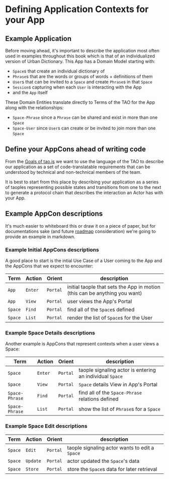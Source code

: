 # Defining Application Contexts for your App

## Example Application

Before moving ahead, it's important to describe the application most often used in examples throughout this book which is that of an individualized
version of Urban Dictionary.  This App has a Domain Model starting with:

* `Space`s that create an individual dictionary of
* `Phrase`s that are the words or groups of words + definitions of them
* `User`s that can be invited to a `Space` and create `Phrase`s in that `Space`
* `Session`s capturing when each `User` is interacting with the App
* and the `App` itself

These Domain Entities translate directly to Terms of the TAO for the App along with the relationships:

* `Space-Phrase` since a `Phrase` can be shared and exist in more than one `Space`
* `Space-User` since `User`s can create or be invited to join more than one `Space`

## Define your AppCons ahead of writing code

From the [Goals of tao.js](../intro/motivations.md) we want to use the language of the TAO to
describe our application as a set of code-translatable requirements that can be understood by
technical and non-technical members of the team.

It is best to start from this place by describing your application as a series of taoples
representing possible states and transitions from one to the next to generate a protocol chain
that describes the interaction an Actor has with your App.

## Example AppCon descriptions

It's much easier to whiteboard this or draw it on a piece of paper, but for documentations sake
(and future [roadmap](../intro/roadmap.md) consideration) we're going to provide an example in
markdown.

### Example Initial AppCons descriptions

A good place to start is the intial Use Case of a User coming to the App and the
AppCons that we expect to encounter:

|Term|Action|Orient|description|
|----|------|------|-----------|
|`App`|`Enter`|`Portal`|initial taople that sets the App in motion (this can be anything you want)|
|`App`|`View`|`Portal`|user views the App's Portal|
|`Space`|`Find`|`Portal`|find all of the `Space`s defined|
|`Space`|`List`|`Portal`|render the list of `Space`s for the User|

### Example Space Details descriptions

Another example is AppCons that represent contexts when a user views a Space:

|Term|Action|Orient|description|
|----|------|------|-----------|
|`Space`|`Enter`|`Portal`|taople signaling actor is entering an individual `Space`|
|`Space`|`View`|`Portal`|`Space` details View in App's Portal|
|`Space-Phrase`|`Find`|`Portal`|find all of the `Space-Phrase` relations defined|
|`Space-Phrase`|`List`|`Portal`|show the list of `Phrase`s for a `Space`|

### Example Space Edit descriptions

|Term|Action|Orient|description|
|----|------|------|-----------|
|`Space`|`Edit`|`Portal`|taople signaling actor wants to edit a `Space`|
|`Space`|`Update`|`Portal`|actor updated the `Space`'s data|
|`Space`|`Store`|`Portal`|store the `Space`s data for later retrieval|
